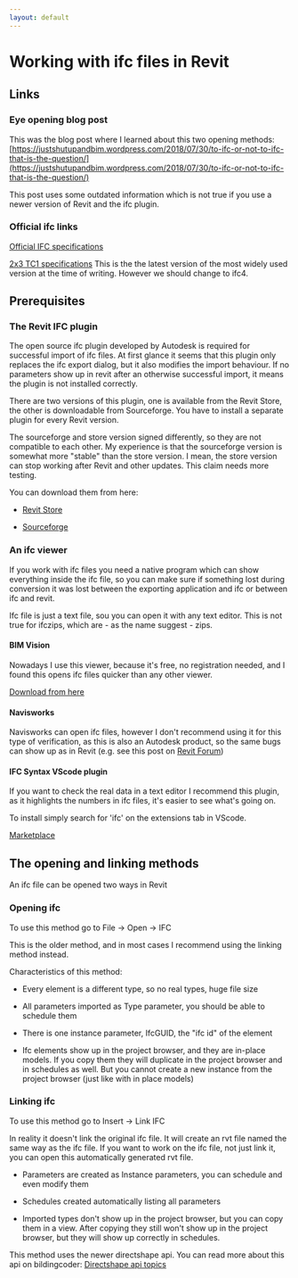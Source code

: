 ```yaml
---
layout: default
---
```


# Working with ifc files in Revit

## Links

### Eye opening blog post

This was the blog post where I learned about this two opening methods: [https://justshutupandbim.wordpress.com/2018/07/30/to-ifc-or-not-to-ifc-that-is-the-question/](https://justshutupandbim.wordpress.com/2018/07/30/to-ifc-or-not-to-ifc-that-is-the-question/)

This post uses some outdated information which is not true if you use a newer version of Revit and the ifc plugin.

### Official ifc links

[Official IFC specifications](https://technical.buildingsmart.org/standards/ifc/ifc-schema-specifications/)

[2x3 TC1 specifications](https://standards.buildingsmart.org/IFC/RELEASE/IFC2x3/TC1/HTML/) This is the the latest version of the most widely used version at the time of writing. However we should change to ifc4.

## Prerequisites

### The Revit IFC plugin

The open source ifc plugin developed by Autodesk is required for successful import of ifc files. At first glance it seems that this plugin only replaces the ifc export dialog, but it also modifies the import behaviour. If no parameters show up in revit after an otherwise successful import, it means the plugin is not installed correctly. 

There are two versions of this plugin, one is available from the Revit Store, the other is downloadable from Sourceforge. You have to install a separate plugin for every Revit version.

The sourceforge and store version signed differently, so they are not compatible to each other. My experience is that the sourceforge version is somewhat more "stable" than the store version. I mean, the store version can stop working after Revit and other updates. This claim needs more testing.

You can download them from here:

- [Revit Store](https://apps.autodesk.com/All/en/List/Search?isAppSearch=True&searchboxstore=All&facet=&collection=&sort=&query=ifc)

- [Sourceforge](https://sourceforge.net/projects/ifcexporter/files/)

### An ifc viewer

If you work with ifc files you need a native program which can show everything inside the ifc file, so you can make sure if something lost during conversion it was lost between the exporting application and ifc or between ifc and revit.

Ifc file is just a text file, sou you can open it with any text editor. This is not true for ifczips, which are - as the name suggest - zips.

#### BIM Vision

Nowadays I use this viewer, because it's free, no registration needed, and I found this opens ifc files quicker than any other viewer.

[Download from here](https://bimvision.eu/en/download/)

#### Navisworks

Navisworks can open ifc files, however I don't recommend using it for this type of verification, as this is also an Autodesk product, so the same bugs can show up as in Revit (e.g. see this post on [Revit Forum](https://revitforum.org/showthread.php/42408-IFC-color-for-material-not-working-for-floors-that-are-cut))

#### IFC Syntax VScode plugin

If you want to check the real data in a text editor I recommend this plugin, as it highlights the numbers in ifc files, it's easier to see what's going on.

To install simply search for 'ifc' on the extensions tab in VScode.

[Marketplace](https://marketplace.visualstudio.com/items?itemName=alanrynne.ifc-syntax)

## The opening and linking methods

An ifc file can be opened two ways in Revit

### Opening ifc

To use this method go to File -> Open -> IFC

This is the older method, and in most cases I recommend using the linking method instead.

Characteristics of this method:

- Every element is a different type, so no real types, huge file size

- All parameters imported as Type parameter, you should be able to schedule them

- There is one instance parameter, IfcGUID, the "ifc id" of the element

- Ifc elements show up in the project browser, and they are in-place models. If you copy them they will duplicate in the project browser and in schedules as well. But you cannot create a new instance from the project browser (just like with in place models)

### Linking ifc

To use this method go to Insert -> Link IFC

In reality it doesn't link the original ifc file. It will create an rvt file named the same way as the ifc file. If you want to work on the ifc file, not just link it, you can open this automatically generated rvt file.

- Parameters are created as Instance parameters, you can schedule and even modify them

- Schedules created automatically listing all parameters

- Imported types don't show up in the project browser, but you can copy them in a view. After copying they still won't show up in the project browser, but they will show up correctly in schedules.

This method uses the newer directshape api. You can read more about this api on bildingcoder: [Directshape api topics](https://thebuildingcoder.typepad.com/blog/about-the-author.html#5.50)
